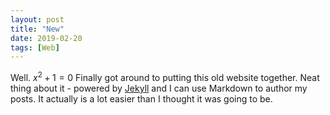 ```yaml
---
layout: post
title: "New"
date: 2019-02-20
tags: [Web]
---
```


Well. $x^2+1=0$ Finally got around to putting this old website together. Neat thing about it - powered by [Jekyll](http://jekyllrb.com) and I can use Markdown to author my posts. It actually is a lot easier than I thought it was going to be.
<!--more-->